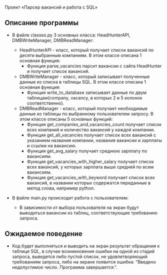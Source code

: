 Проект «Парсер вакансий и работа с SQL»

## Описание программы

- В файле classes.py 3 основных класса: HeadHunterAPI, DMBWriteManager, DMBReadManager:
  - HeadHunterAPI - класс, который получает список вакансий по десяти выбранным компаниям. В этом классе описана 1 основная функция: 
    - Функция parse_vacancies парсит вакансии с сайта HeadHunter и получает список вакансий.
  - DMBWriteManager - класс, который записывает полученные данные из списка в таблицы SQL. В этом классе описана 1 основная функция: 
    - Функция write_to_database записывает данные по двум таблицам(company, vacancy, в которых 2 и 5 колонок соответственно).
  - DMBReadManager - класс, который получает необходимые данные из таблицы по выбранному пользователем запросу. В этом классе описаны 5 основных функций:
    - Функция get_companies_and_vacancies_count получает список всех компаний и количество вакансий у каждой компании.
    - Функция get_all_vacancies получает список всех вакансий с указанием названия компании, названия вакансии и зарплаты и ссылки на вакансию.
    - Функция get_avg_salary получает среднюю зарплату по вакансиям.
    - Функция get_vacancies_with_higher_salary получает список всех вакансий, у которых зарплата выше средней по всем вакансиям.
    - Функция get_vacancies_with_keyword получает список всех вакансий, в названии которых содержатся переданные в метод слова, например python.

- В файле main.py происходит работа с пользователем:
    - В зависимости от выбора пользователя на экран будут выводиться вакансии из таблиц, соответствующие требованию запроса.


## Ожидаемое поведение
- Код будет выполняться и выводить на экран результат обращения к таблице SQL, в случае возникновения ошибки на одной 
из стадий запроса, выведется либо пустой список, не удовлетворяющий требованиям запроса, либо на экране появится ошибка: 
"Введено недопустимое число. Программа завершается.".
